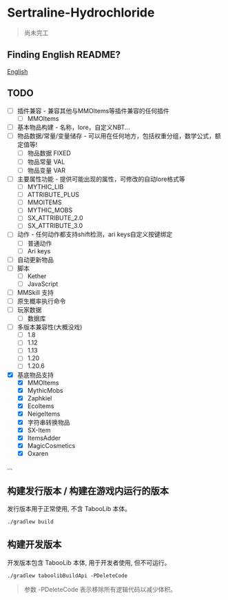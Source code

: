 # Sertraline-Hydrochloride

> 尚未完工

## Finding English README?

[English](README_EN.md)


## TODO

- [ ] 插件兼容 - 兼容其他与MMOItems等插件兼容的任何插件
  - [ ] MMOItems
- [ ] 基本物品构建 - 名称，lore，自定义NBT...
- [ ] 物品数据/常量/变量储存 - 可以用在任何地方，包括权重分组，数学公式，额定值等!
  - [ ] 物品数据 FIXED
  - [ ] 物品常量 VAL
  - [ ] 物品变量 VAR
- [ ] 主要属性功能 - 提供可能出现的属性，可修改的自动lore格式等
  - [ ] MYTHIC_LIB
  - [ ] ATTRIBUTE_PLUS
  - [ ] MMOITEMS
  - [ ] MYTHIC_MOBS
  - [ ] SX_ATTRIBUTE_2.0
  - [ ] SX_ATTRIBUTE_3.0
- [ ] 动作 - 任何动作都支持shift检测，ari keys自定义按键绑定
  - [ ] 普通动作
  - [ ] Ari keys
- [ ] 自动更新物品
- [ ] 脚本
  - [ ] Kether
  - [ ] JavaScript
- [ ] MMSkill 支持
- [ ] 原生概率执行命令
- [ ] 玩家数据
  - [ ] 数据库
- [ ] 多版本兼容性(大概没戏)
  - [ ] 1.8
  - [ ] 1.12
  - [ ] 1.13
  - [ ] 1.20
  - [ ] 1.20.6
- [x] 基底物品支持
  - [x] MMOItems
  - [x] MythicMobs
  - [x] Zaphkiel
  - [x] EcoItems
  - [x] NeigeItems
  - [x] 字符串转换物品
  - [x] SX-Item
  - [x] ItemsAdder
  - [x] MagicCosmetics
  - [x] Oxaren

...

## 构建发行版本 / 构建在游戏内运行的版本

发行版本用于正常使用, 不含 TabooLib 本体。

```
./gradlew build
```

## 构建开发版本

开发版本包含 TabooLib 本体, 用于开发者使用, 但不可运行。

```
./gradlew taboolibBuildApi -PDeleteCode
```

> 参数 -PDeleteCode 表示移除所有逻辑代码以减少体积。
